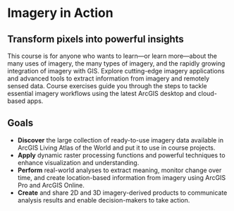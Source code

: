 # Imagery in Action 

## Transform pixels into powerful insights

This course is for anyone who wants to learn—or learn more—about the many uses of imagery, the many types of imagery, and the rapidly growing integration of imagery with GIS. Explore cutting-edge imagery applications and advanced tools to extract information from imagery and remotely sensed data. Course exercises guide you through the steps to tackle essential imagery workflows using the latest ArcGIS desktop and cloud-based apps.

## Goals
- **Discover** the large collection of ready-to-use imagery data available in ArcGIS Living Atlas of the World and put it to use in course projects.
- **Apply** dynamic raster processing functions and powerful techniques to enhance visualization and understanding.
- **Perform** real-world analyses to extract meaning, monitor change over time, and create location-based information from imagery using ArcGIS Pro and ArcGIS Online.
- **Create** and share 2D and 3D imagery-derived products to communicate analysis results and enable decision-makers to take action.


